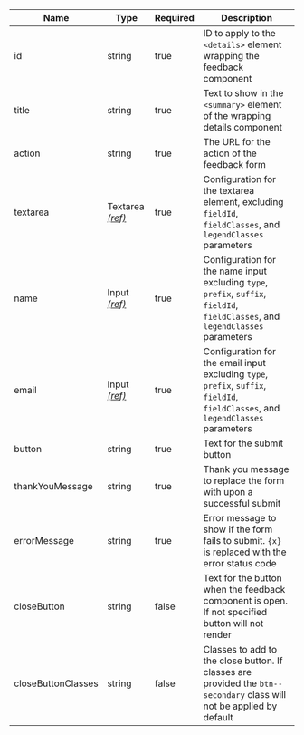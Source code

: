 | Name               | Type                                     | Required | Description                                                                                                                       |
| ------------------ | ---------------------------------------- | -------- | --------------------------------------------------------------------------------------------------------------------------------- |
| id                 | string                                   | true     | ID to apply to the `<details>` element wrapping the feedback component                                                            |
| title              | string                                   | true     | Text to show in the `<summary>` element of the wrapping details component                                                         |
| action             | string                                   | true     | The URL for the action of the feedback form                                                                                       |
| textarea           | Textarea [_(ref)_](/components/textarea) | true     | Configuration for the textarea element, excluding `fieldId`, `fieldClasses`, and `legendClasses` parameters                       |
| name               | Input [_(ref)_](/components/input)       | true     | Configuration for the name input excluding `type`, `prefix`, `suffix`, `fieldId`, `fieldClasses`, and `legendClasses` parameters  |
| email              | Input [_(ref)_](/components/input)       | true     | Configuration for the email input excluding `type`, `prefix`, `suffix`, `fieldId`, `fieldClasses`, and `legendClasses` parameters |
| button             | string                                   | true     | Text for the submit button                                                                                                        |
| thankYouMessage    | string                                   | true     | Thank you message to replace the form with upon a successful submit                                                               |
| errorMessage       | string                                   | true     | Error message to show if the form fails to submit. `{x}` is replaced with the error status code                                   |
| closeButton        | string                                   | false    | Text for the button when the feedback component is open. If not specified button will not render                                  |
| closeButtonClasses | string                                   | false    | Classes to add to the close button. If classes are provided the `btn--secondary` class will not be applied by default             |
